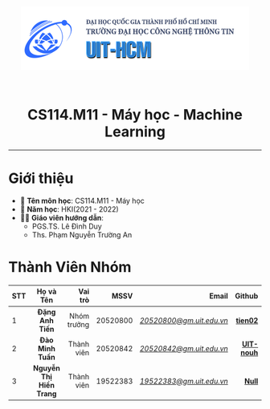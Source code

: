 <p align = "center">
    <a href = "https://www.uit.edu.vn/" target ="_blank">
        <img src="image/uit_logo.png" alt = "UIT - University of Information and Technology">
    </a>
</p>

</br>

<h1 align = "center"><b>CS114.M11 - Máy học - Machine Learning</b></h1>
<hr>

# Giới thiệu
* 🤖 **Tên môn học**: CS114.M11 - Máy học
* 🏫 **Năm học**: HKI(2021 - 2022) 
* 👨‍🏫 **Giáo viên hướng dẫn**:
    * PGS.TS. Lê Đình Duy
    * Ths. Phạm Nguyễn Trường An	

# Thành Viên Nhóm
**STT** |  **Họ và Tên** |  **Vai trò** | **MSSV** | **Email** | **Github** |
| ----- |:--------------:| ------------:|---------:|----------:| ----------:|
1 | **Đặng Anh Tiến** | Nhóm trưởng | 20520800 | <a href = "mailto:20520800@gm.uit.edu.vn" target = "_blank">*20520800@gm.uit.edu.vn*</a> | <a href="https://github.com/tien02" target = "_blank">__tien02__</a>|
2 | **Đào Minh Tuấn** | Thành viên | 20520842 | <a href = "mailto:20520842@gm.uit.edu.vn" target = "_blank">*20520842@gm.uit.edu.vn*</a> | <a href="https://github.com/UIT-nouh" target = "_blank">__UIT-nouh__</a> |
3 | **Nguyễn Thị Hiền Trang** | Thành viên | 19522383 | <a href = "mailto:19522383@gm.uit.edu.vn" target = "_blank">*19522383@gm.uit.edu.vn*</a> | <a href="#" target = "_blank">__Null__</a> |
